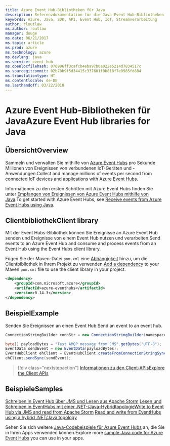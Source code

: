 ```yaml
---
title: Azure Event Hub-Bibliotheken für Java
description: Referenzdokumentation für die Java-Event Hub-Bibliotheken
keywords: Azure, Java, SDK, API, Event Hub, IoT, Streamverarbeitung
author: rloutlaw
ms.author: routlaw
manager: douge
ms.date: 06/21/2017
ms.topic: article
ms.prod: azure
ms.technology: azure
ms.devlang: java
ms.service: event-hub
ms.openlocfilehash: 076906ff3cafcb4eba97b0a022e5214d7834517c
ms.sourcegitcommit: 02b70b9f5d34415c337601f0b818f7e0985fd884
ms.translationtype: HT
ms.contentlocale: de-DE
ms.lasthandoff: 03/22/2018
---
```

# <a name="azure-event-hub-libraries-for-java"></a><span data-ttu-id="829db-104">Azure Event Hub-Bibliotheken für Java</span><span class="sxs-lookup"><span data-stu-id="829db-104">Azure Event Hub libraries for Java</span></span>

## <a name="overview"></a><span data-ttu-id="829db-105">Übersicht</span><span class="sxs-lookup"><span data-stu-id="829db-105">Overview</span></span>

<span data-ttu-id="829db-106">Sammeln und verwalten Sie mithilfe von [Azure Event Hubs](/azure/event-hubs/event-hubs-what-is-event-hubs) pro Sekunde Millionen von Ereignissen von verbundenen IoT-Geräten und -Anwendungen.</span><span class="sxs-lookup"><span data-stu-id="829db-106">Collect and manage millions of events per second from connected IoT devices and applications with [Azure Event Hubs](/azure/event-hubs/event-hubs-what-is-event-hubs).</span></span>

<span data-ttu-id="829db-107">Informationen zu den ersten Schritten mit Azure Event Hubs finden Sie unter [Empfangen von Ereignissen von Azure Event Hubs mithilfe von Java](/azure/event-hubs/event-hubs-java-get-started-receive-eph).</span><span class="sxs-lookup"><span data-stu-id="829db-107">To get started with Azure Event Hubs, see [Receive events from Azure Event Hubs using Java](/azure/event-hubs/event-hubs-java-get-started-receive-eph).</span></span>


## <a name="client-library"></a><span data-ttu-id="829db-108">Clientbibliothek</span><span class="sxs-lookup"><span data-stu-id="829db-108">Client library</span></span>

<span data-ttu-id="829db-109">Mit der Event Hubs-Bibliothek können Sie Ereignisse an Azure Event Hub senden und Ereignisse von einem Event Hub nutzen und verarbeiten.</span><span class="sxs-lookup"><span data-stu-id="829db-109">Send events to an Azure Event Hub and consume and process events from an Event Hub using the Event Hubs client library.</span></span>

<span data-ttu-id="829db-110">Fügen Sie der Maven-Datei `pom.xml` eine [Abhängigkeit](https://maven.apache.org/guides/getting-started/index.html#How_do_I_use_external_dependencies) hinzu, um die Clientbibliothek in Ihrem Projekt zu verwenden.</span><span class="sxs-lookup"><span data-stu-id="829db-110">[Add a dependency](https://maven.apache.org/guides/getting-started/index.html#How_do_I_use_external_dependencies) to your Maven `pom.xml` file to use the client library in your project.</span></span>  

```XML
<dependency>
    <groupId>com.microsoft.azure</groupId>
    <artifactId>azure-eventhubs</artifactId>
    <version>0.14.3</version>
</dependency>
```   

## <a name="example"></a><span data-ttu-id="829db-111">Beispiel</span><span class="sxs-lookup"><span data-stu-id="829db-111">Example</span></span>

<span data-ttu-id="829db-112">Senden Sie Ereignissen an einen Event Hub:</span><span class="sxs-lookup"><span data-stu-id="829db-112">Send an event to an event hub.</span></span>

```java
ConnectionStringBuilder connStr = new ConnectionStringBuilder(namespaceName, eventHubName,sasKeyName, sasKey);

byte[] payloadBytes = "Test AMQP message from JMS".getBytes("UTF-8");
EventData sendEvent = new EventData(payloadBytes);
EventHubClient ehClient = EventHubClient.createFromConnectionStringSync(connStr.toString());
ehClient.sendSync(sendEvent);
```

> [!div class="nextstepaction"]
> [<span data-ttu-id="829db-113">Informationen zu den Client-APIs</span><span class="sxs-lookup"><span data-stu-id="829db-113">Explore the Client APIs</span></span>](/java/api/overview/azure/eventhub/client)


## <a name="samples"></a><span data-ttu-id="829db-114">Beispiele</span><span class="sxs-lookup"><span data-stu-id="829db-114">Samples</span></span>

<span data-ttu-id="829db-115">[Schreiben in Event Hub über JMS und Lesen aus Apache Storm][1]
[Lesen und Schreiben in EventHubs mit einer .NET-/Java-Hybridtopologie][2]</span><span class="sxs-lookup"><span data-stu-id="829db-115">[Write to Event Hub via JMS and read from Apache Storm][1]
[Read and write from EventHubs using a hybrid .NET/Java topology][2]</span></span> 

[1]: https://github.com/Azure-Samples/event-hubs-java-storm-sender-jms-receiver
[2]: https://github.com/Azure-Samples/hdinsight-dotnet-java-storm-eventhub

<span data-ttu-id="829db-116">Sehen Sie sich weitere [Java-Codebeispiele für Azure Event Hubs](https://azure.microsoft.com/resources/samples/?platform=java&term=event) an, die Sie in Ihren Apps verwenden können.</span><span class="sxs-lookup"><span data-stu-id="829db-116">Explore more [sample Java code for Azure Event Hubs](https://azure.microsoft.com/resources/samples/?platform=java&term=event) you can use in your apps.</span></span>

